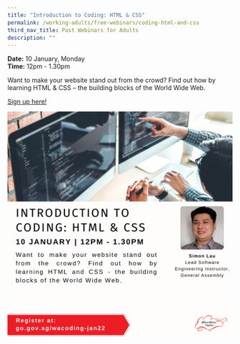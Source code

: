 ```yaml
---
title: "Introduction to Coding: HTML & CSS"
permalink: /working-adults/free-webinars/coding-html-and-css
third_nav_title: Past Webinars for Adults
description: ""
---
```



**Date:** 10 January, Monday
<br> **Time:** 12pm - 1.30pm

Want to make your website stand out from the crowd? Find out how by learning HTML & CSS – the building blocks of the World Wide Web. 

[Sign up here!](https://zoom.us/webinar/register/8916393827123/WN_TOZ7hNb-Sya34QNPCGRosA)

![SNT Adults 10 Jan](/images/10-Jan-WA.png)